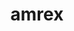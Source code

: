---
title: "amrex"
layout: cache
categories: [package, v0.18]
meta: {"versions": ["22.05"], "compilers": ["gcc@=7.5.0"], "oss": ["ubuntu18.04"], "platforms": ["linux"], "targets": ["x86_64"], "stacks": ["e4s"], "num_specs": 4, "num_specs_by_stack": {"e4s": 4}}
spec_details: [{"hash": "cityq44mtsf2swxuxhizm46yrg3wcfg7", "compiler": "gcc@=7.5.0", "versions": ["22.05"], "os": "ubuntu18.04", "platform": "linux", "target": "x86_64", "variants": ["~amrdata", "build_type=RelWithDebInfo", "~cuda", "dimensions=3", "~eb", "~fortran", "~hdf5", "~hypre", "~ipo", "+linear_solvers", "+mpi", "~openmp", "~particles", "~petsc", "~pic", "~plotfile_tools", "precision=double", "~rocm", "~shared", "~sundials", "~tiny_profile"], "stacks": ["e4s"], "size": "-", "tarball": "https://binaries.spack.io/releases/v0.18/build_cache/linux-ubuntu18.04-x86_64/gcc-7.5.0/amrex-22.05/linux-ubuntu18.04-x86_64-gcc-7.5.0-amrex-22.05-cityq44mtsf2swxuxhizm46yrg3wcfg7.spack"}, {"hash": "uaaehawpzsw7ke5qo7zrbivdpn34anw4", "compiler": "gcc@=7.5.0", "versions": ["22.05"], "os": "ubuntu18.04", "platform": "linux", "target": "x86_64", "variants": ["~amrdata", "build_type=RelWithDebInfo", "+cuda", "cuda_arch=70", "dimensions=3", "~eb", "~fortran", "~hdf5", "~hypre", "~ipo", "+linear_solvers", "+mpi", "~openmp", "~particles", "~petsc", "~pic", "~plotfile_tools", "precision=double", "~rocm", "~shared", "~sundials", "~tiny_profile"], "stacks": ["e4s"], "size": "-", "tarball": "https://binaries.spack.io/releases/v0.18/build_cache/linux-ubuntu18.04-x86_64/gcc-7.5.0/amrex-22.05/linux-ubuntu18.04-x86_64-gcc-7.5.0-amrex-22.05-uaaehawpzsw7ke5qo7zrbivdpn34anw4.spack"}, {"hash": "zrbairdk2e7jjja62wewfg73h2vahaof", "compiler": "gcc@=7.5.0", "versions": ["22.05"], "os": "ubuntu18.04", "platform": "linux", "target": "x86_64", "variants": ["~amrdata", "build_type=RelWithDebInfo", "~cuda", "dimensions=3", "~eb", "~fortran", "~hdf5", "~hypre", "~ipo", "+linear_solvers", "+mpi", "~openmp", "~particles", "~petsc", "~pic", "~plotfile_tools", "precision=double", "~rocm", "~shared", "~sundials", "~tiny_profile"], "stacks": ["e4s"], "size": "-", "tarball": "https://binaries.spack.io/releases/v0.18/build_cache/linux-ubuntu18.04-x86_64/gcc-7.5.0/amrex-22.05/linux-ubuntu18.04-x86_64-gcc-7.5.0-amrex-22.05-zrbairdk2e7jjja62wewfg73h2vahaof.spack"}, {"hash": "gnabdnpiiuif2cbdtljp7ujgv4ysnwha", "compiler": "gcc@=7.5.0", "versions": ["22.05"], "os": "ubuntu18.04", "platform": "linux", "target": "x86_64", "variants": ["~amrdata", "build_type=RelWithDebInfo", "+cuda", "cuda_arch=70", "dimensions=3", "~eb", "~fortran", "~hdf5", "~hypre", "~ipo", "+linear_solvers", "+mpi", "~openmp", "~particles", "~petsc", "~pic", "~plotfile_tools", "precision=double", "~rocm", "~shared", "~sundials", "~tiny_profile"], "stacks": ["e4s"], "size": "-", "tarball": "https://binaries.spack.io/releases/v0.18/build_cache/linux-ubuntu18.04-x86_64/gcc-7.5.0/amrex-22.05/linux-ubuntu18.04-x86_64-gcc-7.5.0-amrex-22.05-gnabdnpiiuif2cbdtljp7ujgv4ysnwha.spack"}]
---